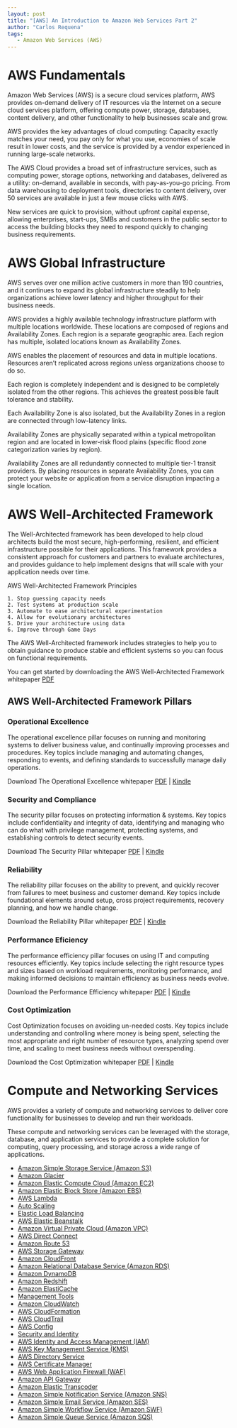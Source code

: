 ```yaml
---
layout: post
title: "[AWS] An Introduction to Amazon Web Services Part 2"
author: "Carlos Requena"
tags:
   - Amazon Web Services (AWS)
---
```


# AWS Fundamentals

Amazon Web Services (AWS) is a secure cloud services platform, AWS provides on-demand delivery of IT resources via the 
Internet on a secure cloud services platform, offering compute power, storage, databases, content delivery, and other 
functionality to help businesses scale and grow.

AWS provides the key advantages of cloud computing: Capacity exactly matches your need, you pay only for what you use, 
economies of scale result in lower costs, and the service is provided by a vendor experienced in running 
large-scale networks.

The AWS Cloud provides a broad set of infrastructure services, such as computing power, storage options, networking and 
databases, delivered as a utility: on-demand, available in seconds, with pay-as-you-go pricing. From data warehousing to 
deployment tools, directories to content delivery, over 50 services are available in just a few mouse clicks with AWS. 

New services are quick to provision, without upfront capital expense, allowing enterprises, start-ups, SMBs and customers 
in the public sector to access the building blocks they need to respond quickly to changing business requirements.


# AWS Global Infrastructure

AWS serves over one million active customers in more than 190 countries, and it continues to expand its global 
infrastructure steadily to help organizations achieve lower latency and higher throughput for their business needs.

AWS provides a highly available technology infrastructure platform with multiple locations worldwide. These locations 
are composed of regions and Availability Zones. Each region is a separate geographic area. Each region has multiple, 
isolated locations known as Availability Zones. 

AWS enables the placement of resources and data in multiple locations. Resources aren’t replicated across regions unless
organizations choose to do so.

Each region is completely independent and is designed to be completely isolated from the other regions. This achieves the
greatest possible fault tolerance and stability. 

Each Availability Zone is also isolated, but the Availability Zones in a region are connected through low-latency links. 

Availability Zones are physically separated within a typical metropolitan region and are located in lower-risk flood 
plains (specific flood zone categorization varies by region). 

Availability Zones are all redundantly connected to multiple tier-1 transit providers. By placing resources in separate 
Availability Zones, you can protect your website or application from a service disruption impacting a single location.

# AWS Well-Architected Framework

The Well-Architected framework has been developed to help cloud architects build the most secure, high-performing, 
resilient, and efficient infrastructure possible for their applications. This framework provides a consistent approach 
for customers and partners to evaluate architectures, and provides guidance to help implement designs that will scale 
with your application needs over time.

AWS Well-Architected Framework Principles

	1. Stop guessing capacity needs
	2. Test systems at production scale
	3. Automate to ease architectural experimentation
	4. Allow for evolutionary architectures
	5. Drive your architecture using data
	6. Improve through Game Days

The AWS Well-Architected framework includes strategies to help you to obtain guidance to produce stable and efficient 
systems so you can focus on functional requirements.

You can get started by downloading the AWS Well-Architected Framework whitepaper [PDF](https://d1.awsstatic.com/whitepapers/architecture/AWS_Well-Architected_Framework.pdf)

## AWS Well-Architected Framework Pillars

### Operational Excellence

The operational excellence pillar focuses on running and monitoring systems to deliver business value, and continually 
improving processes and procedures. Key topics include managing and automating changes, responding to events, and 
defining standards to successfully manage daily operations.

Download The Operational Excellence whitepaper 
[PDF](https://d1.awsstatic.com/whitepapers/architecture/AWS-Operational-Excellence-Pillar.pdf) |
[Kindle](https://www.amazon.com/Operational-Excellence-Pillar-Well-Architected-Whitepaper-ebook/dp/B077NTC6S5/ref=sr_1_1?s=digital-text&ie=UTF8&qid=1511827693&sr=1-1&keywords=operational+excellence+well-architected)

### Security and Compliance

The security pillar focuses on protecting information & systems. Key topics include confidentiality and integrity of data, 
identifying and managing who can do what with privilege management, protecting systems, and establishing controls to 
detect security events.

Download The Security Pillar whitepaper 
[PDF](https://d1.awsstatic.com/whitepapers/architecture/AWS-Security-Pillar.pdf) | 
[Kindle](https://www.amazon.com/Security-Pillar-Well-Architected-Framework-Whitepaper-ebook/dp/B01MXRQFUX/ref=sr_1_4?s=digital-text&ie=UTF8&qid=1503806675&sr=1-4&keywords=aws+well-architected)
	
### Reliability

The reliability pillar focuses on the ability to prevent, and quickly recover from failures to meet business and customer
demand. Key topics include foundational elements around setup, cross project requirements, recovery planning, and how we 
handle change.

Download the Reliability Pillar whitepaper 
[PDF](https://d1.awsstatic.com/whitepapers/architecture/AWS-Reliability-Pillar.pdf) | 
[Kindle](https://www.amazon.com/Reliability-Pillar-Well-Architected-Framework-Whitepaper-ebook/dp/B01MRQXRW4/ref=sr_1_3?s=digital-text&ie=UTF8&qid=1503806675&sr=1-3&keywords=aws+well-architected)

### Performance Eficiency

The performance efficiency pillar focuses on using IT and computing resources efficiently. Key topics include selecting 
the right resource types and sizes based on workload requirements, monitoring performance, and making informed decisions
to maintain efficiency as business needs evolve.

Download the Performance Efficiency whitepaper 
[PDF](https://d1.awsstatic.com/whitepapers/architecture/AWS-Performance-Efficiency-Pillar.pdf) | 
[Kindle](https://www.amazon.com/Performance-Efficiency-Pillar-Well-Architected-Whitepaper-ebook/dp/B01MSSLHBX/ref=sr_1_2?s=digital-text&ie=UTF8&qid=1503806675&sr=1-2&keywords=aws+well-architected)

### Cost Optimization

Cost Optimization focuses on avoiding un-needed costs. Key topics include understanding and controlling where money is 
being spent, selecting the most appropriate and right number of resource types, analyzing spend over time, and scaling 
to meet business needs without overspending.

Download the Cost Optimization whitepaper 
[PDF](https://d1.awsstatic.com/whitepapers/architecture/AWS-Cost-Optimization-Pillar.pdf) | 
[Kindle](https://www.amazon.com/Cost-Optimization-Pillar-Well-Architected-Whitepaper-ebook/dp/B01LW7KXRG/ref=sr_1_5?s=digital-text&ie=UTF8&qid=1503806675&sr=1-5&keywords=aws+well-architected)

# Compute and Networking Services

AWS provides a variety of compute and networking services to deliver core functionality for businesses to develop and 
run their workloads. 

These compute and networking services can be leveraged with the storage, database, and application services to provide a 
complete solution for computing, query processing, and storage across a wide range of applications.

  - [Amazon Simple Storage Service (Amazon S3)](https://aws.amazon.com/s3/)
  - [Amazon Glacier](https://aws.amazon.com/glacier/)
  - [Amazon Elastic Compute Cloud (Amazon EC2)](https://aws.amazon.com/ec2/)
  - [Amazon Elastic Block Store (Amazon EBS)](https://aws.amazon.com/ebs/)
  - [AWS Lambda](https://aws.amazon.com/lambda/)
  - [Auto Scaling](https://aws.amazon.com/autoscaling/)
  - [Elastic Load Balancing](https://aws.amazon.com/elasticloadbalancing/)
  - [AWS Elastic Beanstalk](https://aws.amazon.com/elasticbeanstalk/)
  - [Amazon Virtual Private Cloud (Amazon VPC)](https://aws.amazon.com/vpc/)
  - [AWS Direct Connect](https://aws.amazon.com/directconnect/)
  - [Amazon Route 53](https://aws.amazon.com/route53/)
  - [AWS Storage Gateway](https://aws.amazon.com/storagegateway/)
  - [Amazon CloudFront](https://aws.amazon.com/cloudfront/)
  - [Amazon Relational Database Service (Amazon RDS)](https://aws.amazon.com/rds/)
  - [Amazon DynamoDB](https://aws.amazon.com/dynamodb/)
  - [Amazon Redshift](https://aws.amazon.com/redshift/)
  - [Amazon ElastiCache](https://aws.amazon.com/elasticache/)
  - [Management Tools](https://aws.amazon.com/products/management-tools/)
  - [Amazon CloudWatch](https://aws.amazon.com/cloudwatch/)
  - [AWS CloudFormation](https://aws.amazon.com/cloudformation/)
  - [AWS CloudTrail](https://aws.amazon.com/cloudtrail/)
  - [AWS Config](https://aws.amazon.com/config/)
  - [Security and Identity](https://aws.amazon.com/security/)
  - [AWS Identity and Access Management (IAM)](https://aws.amazon.com/iam/)
  - [AWS Key Management Service (KMS)](https://aws.amazon.com/kms/)
  - [AWS Directory Service](https://aws.amazon.com/directoryservice/)
  - [AWS Certificate Manager](https://aws.amazon.com/certificate-manager/)
  - [AWS Web Application Firewall (WAF)](https://aws.amazon.com/waf/)
  - [Amazon API Gateway](https://aws.amazon.com/api-gateway/)
  - [Amazon Elastic Transcoder](https://aws.amazon.com/elastictranscoder/)
  - [Amazon Simple Notification Service (Amazon SNS)](https://aws.amazon.com/sns/)
  - [Amazon Simple Email Service (Amazon SES)](https://aws.amazon.com/ses/)
  - [Amazon Simple Workflow Service (Amazon SWF)](https://aws.amazon.com/swf/)
  - [Amazon Simple Queue Service (Amazon SQS)](https://aws.amazon.com/sqs/)
 